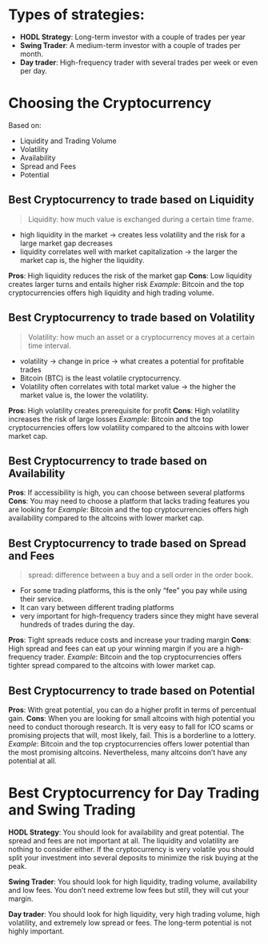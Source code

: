# Types of strategies:
* __HODL Strategy__: Long-term investor with a couple of trades per year
* __Swing Trader__: A medium-term investor with a couple of trades per month.
* __Day trader__: High-frequency trader with several trades per week or even per day.

# Choosing the Cryptocurrency
Based on:
- Liquidity and Trading Volume
- Volatility
- Availability
- Spread and Fees
- Potential

## Best Cryptocurrency to trade based on Liquidity
> Liquidity: how much value is exchanged during a certain time frame.

- high liquidity in the market → creates less volatility and the risk for a large market gap decreases
- liquidity correlates well with market capitalization → the larger the market cap is, the higher the liquidity.

__Pros__: High liquidity reduces the risk of the market gap
__Cons__: Low liquidity creates larger turns and entails higher risk
_Example_: Bitcoin and the top cryptocurrencies offers high liquidity and high trading volume.

## Best Cryptocurrency to trade based on Volatility
> Volatility: how much an asset or a cryptocurrency moves at a certain time interval.

- volatility → change in price → what creates a potential for profitable trades
- Bitcoin (BTC) is the least volatile cryptocurrency.
- Volatility often correlates with total market value → the higher the market value is, the lower the volatility.

__Pros__: High volatility creates prerequisite for profit
__Cons__: High volatility increases the risk of large losses
_Example_: Bitcoin and the top cryptocurrencies offers low volatility compared to the altcoins with lower market cap.

## Best Cryptocurrency to trade based on Availability
__Pros__: If accessibility is high, you can choose between several platforms
__Cons__: You may need to choose a platform that lacks trading features you are looking for
_Example_: Bitcoin and the top cryptocurrencies offers high availability compared to the altcoins with lower market cap.

## Best Cryptocurrency to trade based on Spread and Fees
> spread: difference between a buy and a sell order in the order book.
- For some trading platforms, this is the only “fee” you pay while using their service.
- It can vary between different trading platforms
- very important for high-frequency traders since they might have several hundreds of trades during the day.

__Pros__: Tight spreads reduce costs and increase your trading margin
__Cons__: High spread and fees can eat up your winning margin if you are a high-frequency trader.
_Example_: Bitcoin and the top cryptocurrencies offers tighter spread compared to the altcoins with lower market cap.

## Best Cryptocurrency to trade based on Potential
__Pros__: With great potential, you can do a higher profit in terms of percentual gain.
__Cons__: When you are looking for small altcoins with high potential you need to conduct thorough research. It is very easy to fall for ICO scams or promising projects that will, most likely, fail. This is a borderline to a lottery.
_Example_: Bitcoin and the top cryptocurrencies offers lower potential than the most promising altcoins. Nevertheless, many altcoins don’t have any potential at all.

# Best Cryptocurrency for Day Trading and Swing Trading

__HODL Strategy__: You should look for availability and great potential. The spread and fees are not important at all. The liquidity and volatility are nothing to consider either. If the cryptocurrency is very volatile you should split your investment into several deposits to minimize the risk buying at the peak.

__Swing Trader__: You should look for high liquidity, trading volume, availability and low fees. You don’t need extreme low fees but still, they will cut your margin.

__Day trader__: You should look for high liquidity, very high trading volume, high volatility, and extremely low spread or fees. The long-term potential is not highly important.
